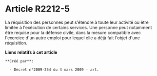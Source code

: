 # Article R2212-5

La réquisition des personnes peut s'étendre à toute leur activité ou être limitée à l'exécution de certains services. Une
personne peut notamment être requise pour la défense civile, dans la mesure compatible avec l'exercice d'un autre emploi pour
lequel elle a déjà fait l'objet d'une réquisition.

**Liens relatifs à cet article**

	**Créé par**:

	  - Décret n°2009-254 du 4 mars 2009 - art.
